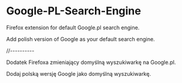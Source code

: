 # Google-PL-Search-Engine
Firefox extension for default Google.pl search engine.

Add polish version of Google as your default search engine. 

//----------

Dodatek Firefoxa zmieniający domyślną wyszukiwarkę na Google.pl.

Dodaj polską wersję Google jako domyślną wyszukiwarkę.
